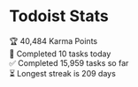 
# Todoist Stats

<!-- TODO-IST:START -->
🏆  40,484 Karma Points           
🌸  Completed 10 tasks today           
✅  Completed 15,959 tasks so far           
⏳  Longest streak is 209 days
<!-- TODO-IST:END -->
